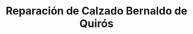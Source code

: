 ---
title: "Reparación de Calzado Bernaldo de Quirós"
url: /madrid/reparacion-de-calzado-bernaldo-de-quiros/
shop: Schuhe
---